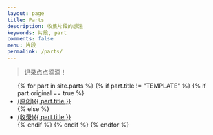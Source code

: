 ```yaml
---
layout: page
title: Parts
description: 收集片段的想法
keywords: 片段, part
comments: false
menu: 片段
permalink: /parts/
---
```


> 记录点点滴滴！

<ul class="listing">
{% for part in site.parts %}
{% if part.title != "TEMPLATE" %}
{% if part.original == true %}
<li class="listing-item"><a href="{{ site.url }}{{ part.url }}">(原创){{ part.title }}</a></li>
{% else %}
<li class="listing-item"><a href="{{ site.url }}{{ part.url }}">(收录){{ part.title }}</a></li>
{% endif %}
{% endif %}
{% endfor %}
</ul>
